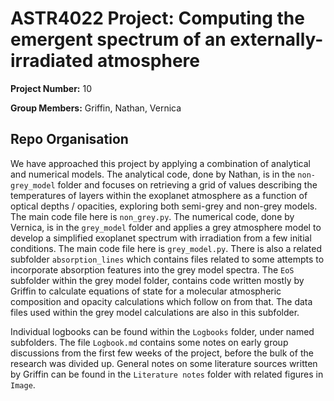 # ASTR4022 Project: Computing the emergent spectrum of an externally-irradiated atmosphere

**Project Number:** 10

**Group Members:** Griffin, Nathan, Vernica

## Repo Organisation

We have approached this project by applying a combination of analytical and numerical models. The analytical code, done by Nathan, is in the `non-grey_model` folder and focuses on retrieving a grid of values describing the temperatures of layers within the exoplanet atmosphere as a function of optical depths / opacities, exploring both semi-grey and non-grey models. The main code file here is `non_grey.py`. The numerical code, done by Vernica, is in the `grey_model` folder and applies a grey atmosphere model to develop a simplified exoplanet spectrum with irradiation from a few initial conditions. The main code file here is `grey_model.py`. There is also a related subfolder `absorption_lines` which contains files related to some attempts to incorporate absorption features into the grey model spectra. The `EoS` subfolder within the grey model folder, contains code written mostly by Griffin to calculate equations of state for a molecular atmospheric composition and opacity calculations which follow on from that. The data files used within the grey model calculations are also in this subfolder.

Individual logbooks can be found within the `Logbooks` folder, under named subfolders. The file `Logbook.md` contains some notes on early group discussions from the first few weeks of the project, before the bulk of the research was divided up. General notes on some literature sources written by Griffin can be found in the `Literature notes` folder with related figures in `Image`.
